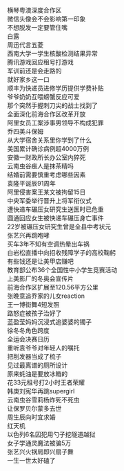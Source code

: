 横琴粤澳深度合作区  
微信头像会不会影响第一印象  
不想脱发一定要管住嘴  
白露  
周迅代言五菱  
西南大学一学生核酸检测结果异常  
腾讯游戏回应租号打游戏  
军训前还是会走路的  
就好家乡这一口  
顺丰为快递员进修学历提供学费补贴  
爷爷奶奶互喂螃蟹反应可爱  
那个突然手握刺刀尖的战士找到了  
全面深化前海合作区改革开放  
阿里女员工案涉事男领导不构成犯罪  
乔四美斗保姆  
从大学宿舍关系里你学到了什么  
美国累计确诊病例超4000万例  
安徽一财政所长办公室内猝死  
云南虫谷痋人是抹茶精吗  
结婚前需要慎重考虑哪些因素  
袁隆平诞辰91周年  
阿里侵害案王某文被拘留15日  
中央军委举行晋升上将军衔仪式  
遭快递车碾压女研究生送医时已危重  
圆通回应女生被快递车碾压身亡事件  
22岁被碾压女研究生曾是全县中考状元  
张艺兴再跳咆哮  
买车3年不知有空调热晕出车祸  
白岩松直播中向招收残障学子的高校鞠躬  
有些钱还是让美甲店赚吧  
教育部公布36个全国性中小学生竞赛活动  
上美影厂的冬奥会宣传片  
前海合作区扩展至120.56平方公里  
张晚意追乔家的儿女reaction  
王一博街舞4短发照  
路怒症被孩子治好了  
蓝盈莹妈妈沉浸式追婆婆的镯子  
徐冬冬角色跨度  
全运会决赛日历  
重听袁爷爷对年轻人的嘱托  
把削发器当成了梳子  
见过最离谱的厕所设计  
原来蚝油是要放冰箱的  
花33元租号打2小时王者荣耀  
韩庚刘宪华再跳supergirl  
云南虫谷雪莉杨炸死不死虫  
让保罗贝尔蒙多去世  
周生辰向时宜求婚  
红天机  
以色列6名囚犯用勺子挖隧道越狱  
女子学通灵魔法被骗5万  
张艺兴火锅局即兴扇子舞  
一生一世太好磕了  
